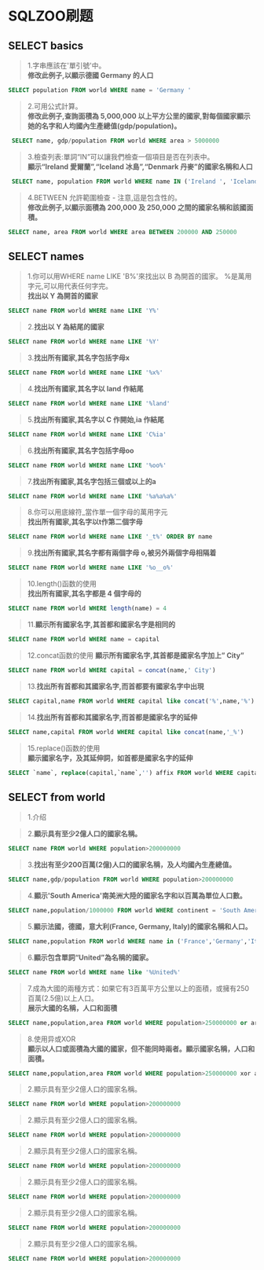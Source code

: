 # SQLZOO刷题
## SELECT basics
>1.字串應該在'單引號'中。  
**修改此例子,以顯示德國 Germany 的人口**

```sql 
SELECT population FROM world WHERE name = 'Germany '
```

>2.可用公式計算。  
**修改此例子,查詢面積為 5,000,000 以上平方公里的國家,對每個國家顯示她的名字和人均國內生產總值(gdp/population)。**

```sql
 SELECT name, gdp/population FROM world WHERE area > 5000000
  ```

>3.檢查列表:單詞“IN”可以讓我們檢查一個項目是否在列表中。  
**顯示“Ireland 愛爾蘭”,“Iceland 冰島”,“Denmark 丹麥”的國家名稱和人口**

```sql
 SELECT name, population FROM world WHERE name IN ('Ireland ', 'Iceland ', 'Denmark ')
 ```

>4.BETWEEN 允許範圍檢查 - 注意,這是包含性的。  
**修改此例子,以顯示面積為 200,000 及 250,000 之間的國家名稱和該國面積。**

```sql
SELECT name, area FROM world WHERE area BETWEEN 200000 AND 250000
```

## SELECT names
>1.你可以用WHERE name LIKE 'B%'來找出以 B 為開首的國家。
%是萬用字元,可以用代表任何字完。  
**找出以 Y 為開首的國家**
```sql
SELECT name FROM world WHERE name LIKE 'Y%'
```
>2.**找出以 Y 為結尾的國家**
```sql
SELECT name FROM world WHERE name LIKE '%Y'
``` 
>3.**找出所有國家,其名字包括字母x**
```sql
SELECT name FROM world WHERE name LIKE '%x%'
``` 

>4.**找出所有國家,其名字以 land 作結尾**
```sql
SELECT name FROM world WHERE name LIKE '%land'
``` 

>5.**找出所有國家,其名字以 C 作開始,ia 作結尾**
```sql
SELECT name FROM world WHERE name LIKE 'C%ia'
``` 

>6.**找出所有國家,其名字包括字母oo**
```sql
SELECT name FROM world WHERE name LIKE '%oo%'
``` 

>7.**找出所有國家,其名字包括三個或以上的a**
```sql
SELECT name FROM world WHERE name LIKE '%a%a%a%'
``` 

>8.你可以用底線符_當作單一個字母的萬用字元  
**找出所有國家,其名字以t作第二個字母**
```sql
SELECT name FROM world WHERE name LIKE '_t%' ORDER BY name
```

>9.**找出所有國家,其名字都有兩個字母 o,被另外兩個字母相隔着**
```sql
SELECT name FROM world WHERE name LIKE '%o__o%'
```

>10.length()函数的使用  
**找出所有國家,其名字都是 4 個字母的**
```sql
SELECT name FROM world WHERE length(name) = 4 
```

>11.**顯示所有國家名字,其首都和國家名字是相同的**
```sql
SELECT name FROM world WHERE name = capital
```


>12.concat函数的使用
**顯示所有國家名字,其首都是國家名字加上” City”**
```sql
SELECT name FROM world WHERE capital = concat(name,' City')
```
>13.**找出所有首都和其國家名字,而首都要有國家名字中出現**
```sql
SELECT capital,name FROM world WHERE capital like concat('%',name,'%')
```

>14.**找出所有首都和其國家名字,而首都是國家名字的延伸**
```sql
SELECT name,capital FROM world WHERE capital like concat(name,'_%')
```

>15.replace()函数的使用  
**顯示國家名字，及其延伸詞，如首都是國家名字的延伸**
```sql
SELECT `name`, replace(capital,`name`,'') affix FROM world WHERE capital like concat(`name`,'_%')
```

## SELECT from world
>1.介绍

>2.**顯示具有至少2億人口的國家名稱。**
```sql
SELECT name FROM world WHERE population>200000000
```

>3.**找出有至少200百萬(2億)人口的國家名稱，及人均國內生產總值。**
```sql
SELECT name,gdp/population FROM world WHERE population>200000000
```

>4.**顯示'South America'南美洲大陸的國家名字和以百萬為單位人口數。**
```sql
SELECT name,population/1000000 FROM world WHERE continent = 'South America'
```


>5.**顯示法國，德國，意大利(France, Germany, Italy)的國家名稱和人口。**
```sql
SELECT name,population FROM world WHERE name in ('France','Germany','Italy')
```

>6.**顯示包含單詞“United”為名稱的國家。**
```sql
SELECT name FROM world WHERE name like '%United%'
```

>7.成為大國的兩種方式：如果它有3百萬平方公里以上的面積，或擁有250百萬(2.5億)以上人口。  
**展示大國的名稱，人口和面積**
```sql
SELECT name,population,area FROM world WHERE population>250000000 or area>3000000
```

>8.使用异或XOR  
**顯示以人口或面積為大國的國家，但不能同時兩者。顯示國家名稱，人口和面積。**
```sql
SELECT name,population,area FROM world WHERE population>250000000 xor area>3000000
```

>2.顯示具有至少2億人口的國家名稱。
```sql
SELECT name FROM world WHERE population>200000000
```

>2.顯示具有至少2億人口的國家名稱。
```sql
SELECT name FROM world WHERE population>200000000
```

>2.顯示具有至少2億人口的國家名稱。
```sql
SELECT name FROM world WHERE population>200000000
```

>2.顯示具有至少2億人口的國家名稱。
```sql
SELECT name FROM world WHERE population>200000000
```

>2.顯示具有至少2億人口的國家名稱。
```sql
SELECT name FROM world WHERE population>200000000
```

>2.顯示具有至少2億人口的國家名稱。
```sql
SELECT name FROM world WHERE population>200000000
```




